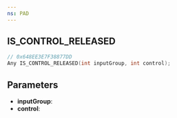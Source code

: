 ```yaml
---
ns: PAD
---
```

## IS_CONTROL_RELEASED

```c
// 0x648EE3E7F38877DD
Any IS_CONTROL_RELEASED(int inputGroup, int control);
```

## Parameters
* **inputGroup**:
* **control**:
